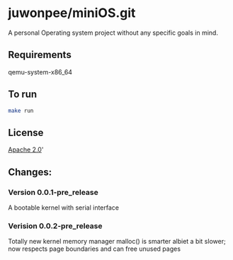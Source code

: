 # juwonpee/miniOS.git
A personal Operating system project without any specific goals in mind. 

## Requirements
qemu-system-x86_64
## To run
```bash
make run
```
## License
[Apache 2.0](https://opensource.org/licenses/Apache-2.0)'


## Changes:
### Version 0.0.1-pre_release
A bootable kernel with serial interface

### Verision 0.0.2-pre_release
Totally new kernel memory manager
malloc() is smarter albiet a bit slower; now respects page boundaries and can free unused pages




